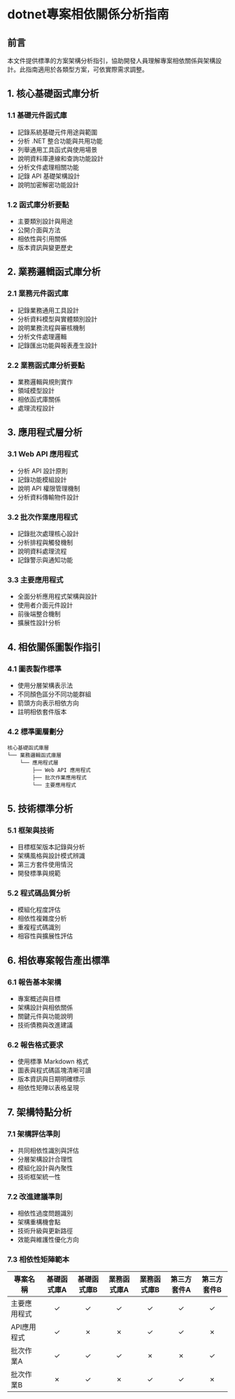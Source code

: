 # dotnet專案相依關係分析指南

## 前言
本文件提供標準的方案架構分析指引，協助開發人員理解專案相依關係與架構設計。此指南適用於各類型方案，可依實際需求調整。

## 1. 核心基礎函式庫分析

### 1.1 基礎元件函式庫
- 記錄系統基礎元件用途與範圍
- 分析 .NET 整合功能與共用功能
- 列舉通用工具函式與使用場景
- 說明資料庫連線和查詢功能設計
- 分析文件處理相關功能
- 記錄 API 基礎架構設計
- 說明加密解密功能設計

### 1.2 函式庫分析要點
- 主要類別設計與用途
- 公開介面與方法
- 相依性與引用關係
- 版本資訊與變更歷史

## 2. 業務邏輯函式庫分析

### 2.1 業務元件函式庫
- 記錄業務通用工具設計
- 分析資料模型與實體類別設計
- 說明業務流程與審核機制
- 分析文件處理邏輯
- 記錄匯出功能與報表產生設計

### 2.2 業務函式庫分析要點
- 業務邏輯與規則實作
- 領域模型設計
- 相依函式庫關係
- 處理流程設計

## 3. 應用程式層分析

### 3.1 Web API 應用程式
- 分析 API 設計原則
- 記錄功能模組設計
- 說明 API 權限管理機制
- 分析資料傳輸物件設計

### 3.2 批次作業應用程式
- 記錄批次處理核心設計
- 分析排程與觸發機制
- 說明資料處理流程
- 記錄警示與通知功能

### 3.3 主要應用程式
- 全面分析應用程式架構與設計
- 使用者介面元件設計
- 前後端整合機制
- 擴展性設計分析

## 4. 相依關係圖製作指引

### 4.1 圖表製作標準
- 使用分層架構表示法
- 不同顏色區分不同功能群組
- 箭頭方向表示相依方向
- 註明相依套件版本

### 4.2 標準圖層劃分
```
核心基礎函式庫層
└── 業務邏輯函式庫層
    └── 應用程式層
        ├── Web API 應用程式
        ├── 批次作業應用程式
        └── 主要應用程式
```

## 5. 技術標準分析

### 5.1 框架與技術
- 目標框架版本記錄與分析
- 架構風格與設計模式辨識
- 第三方套件使用情況
- 開發標準與規範

### 5.2 程式碼品質分析
- 模組化程度評估
- 相依性複雜度分析
- 重複程式碼識別
- 相容性與擴展性評估

## 6. 相依專案報告產出標準

### 6.1 報告基本架構
- 專案概述與目標
- 架構設計與相依關係
- 關鍵元件與功能說明
- 技術債務與改進建議

### 6.2 報告格式要求
- 使用標準 Markdown 格式
- 圖表與程式碼區塊清晰可讀
- 版本資訊與日期明確標示
- 相依性矩陣以表格呈現

## 7. 架構特點分析

### 7.1 架構評估準則
- 共同相依性識別與評估
- 分層架構設計合理性
- 模組化設計與內聚性
- 技術框架統一性

### 7.2 改進建議準則
- 相依性過度問題識別
- 架構重構機會點
- 技術升級與更新路徑
- 效能與維護性優化方向

### 7.3 相依性矩陣範本

| 專案名稱 | 基礎函式庫A | 基礎函式庫B | 業務函式庫A | 業務函式庫B | 第三方套件A | 第三方套件B |
|---------|:-:|:-:|:-:|:-:|:-:|:-:|
|主要應用程式|✓|✓|✓|✓|✓|✓|
|API應用程式|✓|✗|✗|✓|✓|✗|
|批次作業A|✓|✓|✓|✗|✗|✓|
|批次作業B|✗|✓|✗|✓|✓|✗|
